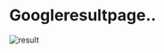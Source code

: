 # Googleresultpage..
![result](https://user-images.githubusercontent.com/94046237/178481301-e4f718a0-ec65-4ba7-997c-85a311691be6.PNG)
